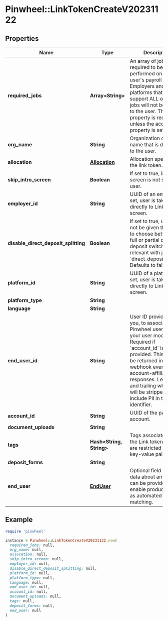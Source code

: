 # Pinwheel::LinkTokenCreateV20231122

## Properties

| Name | Type | Description | Notes |
| ---- | ---- | ----------- | ----- |
| **required_jobs** | **Array&lt;String&gt;** | An array of job types required to be performed on the user&#39;s payroll account. Employers and platforms that do not support ALL of these jobs will not be visible to the user. This property is required unless the account_id property is set. | [optional] |
| **org_name** | **String** | Organization or app name that is displayed to the user. |  |
| **allocation** | [**Allocation**](Allocation.md) | Allocation specified for the link token. | [optional] |
| **skip_intro_screen** | **Boolean** | If set to true, intro screen is not shown to user. | [optional][default to false] |
| **employer_id** | **String** | UUID of an employer. If set, user is taken directly to Link login screen. | [optional] |
| **disable_direct_deposit_splitting** | **Boolean** | If set to true, user will not be given the option to choose between a full or partial direct deposit switch. Only relevant with job &#x60;direct_deposit_switch&#x60;. Defaults to false. | [optional][default to false] |
| **platform_id** | **String** | UUID of a platform. If set, user is taken directly to Link login screen. | [optional] |
| **platform_type** | **String** |  | [optional] |
| **language** | **String** |  | [optional] |
| **end_user_id** | **String** | User ID provided by you, to associate Pinwheel users with your user model. Required if &#x60;account_id&#x60; is not provided. This ID will be returned in all webhook events and all account-affiliated API responses. Leading and trailing whitespace will be stripped. Do not include PII in this identifier. | [optional] |
| **account_id** | **String** | UUID of the payroll account. | [optional] |
| **document_uploads** | **String** |  | [optional] |
| **tags** | **Hash&lt;String, String&gt;** | Tags associated with the Link token. These are restricted to string key-value pairs. | [optional] |
| **deposit_forms** | **String** |  | [optional] |
| **end_user** | [**EndUser**](EndUser.md) | Optional field where data about an end user can be provided to enable products such as automated platform matching. | [optional] |

## Example

```ruby
require 'pinwheel'

instance = Pinwheel::LinkTokenCreateV20231122.new(
  required_jobs: null,
  org_name: null,
  allocation: null,
  skip_intro_screen: null,
  employer_id: null,
  disable_direct_deposit_splitting: null,
  platform_id: null,
  platform_type: null,
  language: null,
  end_user_id: null,
  account_id: null,
  document_uploads: null,
  tags: null,
  deposit_forms: null,
  end_user: null
)
```

